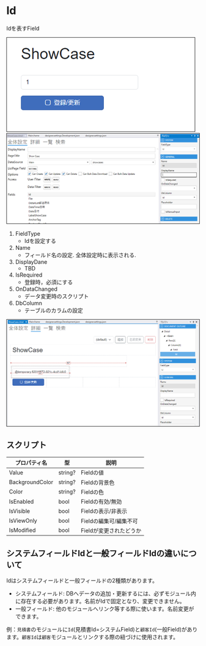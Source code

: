 # Id

Idを表すField

<img src="images/Id表示.png" alt="Id表示" title="Id表示" style="border: 1px solid;">

<img src="images/Id設定.png" alt="Id設定" title="Id設定" style="border: 1px solid;" >

1. FieldType
    - Idを設定する
2. Name
    - フィールド名の設定. 全体設定時に表示される.
3. DisplayDane
    - TBD
4. IsRequired
    - 登録時，必須にする
5. OnDataChanged
    - データ変更時のスクリプト
6. DbColumn
    - テーブルのカラムの設定

<img src="images/Id詳細.png" alt="Id詳細" title="Id詳細" style="border: 1px solid;">

## スクリプト
| プロパティ名          | 型       | 説明                    |
|-----------------|---------|-----------------------|
| Value           | string? | Fieldの値               |
| BackgroundColor | string? | Fieldの背景色             | 
| Color           | string? | Fieldの色               |
| IsEnabled       | bool    | Fieldの有効/無効           |
| IsVisible       | bool    | Fieldの表示/非表示          |
| IsViewOnly      | bool    | Fieldの編集可/編集不可        |
| IsModified      | bool    | Fieldが変更されたどうか        |

## システムフィールドIdと一般フィールドIdの違いについて
Idはシステムフィールドと一般フィールドの2種類があります。
- システムフィールド: DBへデータの追加・更新するには、必ずモジュール内に存在する必要があります。名前がIdで固定となり、変更できません。
- 一般フィールド: 他のモジュールへリンク等する際に使います。名前変更ができます。

例：`見積書`のモジュールに`Id`(見積書Id=システムField)と`顧客Id`(一般Field)があります。`顧客Id`は`顧客`モジュールとリンクする際の紐づけに使用されます。